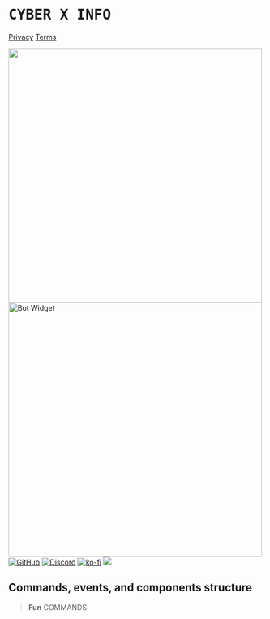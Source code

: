 # <samp>CYBER X INFO </samp>

[Privacy](https://github.com/LUCASS7001/CYBER-X/blob/main/Privacy%20Policy.md)
[Terms](https://github.com/LUCASS7001/CYBER-X/blob/main/TERMS%20OF%20SERVICE.md)


<img align="left" width="500" style="margin: 0 10px 0 0;" alt=" " src="https://discord.c99.nl/widget/theme-2/577600234734092288.png">
<img align="left" width="500" style="margin: 0 10px 0 0;" alt="Bot Widget" src="https://discord.c99.nl/widget/theme-3/1109076213596692603.png">

[![GitHub](https://img.shields.io/badge/Github-100000?style=for-the-badge&logo=github&logoColor=white)](https://github.com/1Lucass)
[![Discord](https://img.shields.io/badge/Discord-7289DA?style=for-the-badge&logo=discord&logoColor=white)](https://discord.gg/YP6PVeRSQw)
[![ko-fi](https://ko-fi.com/img/githubbutton_sm.svg)](https://ko-fi.com/W7W8L25ZK)
<img src="https://user-images.githubusercontent.com/73097560/115834477-dbab4500-a447-11eb-908a-139a6edaec5c.gif">

## Commands, events, and components structure

> **Fun**
> COMMANDS
